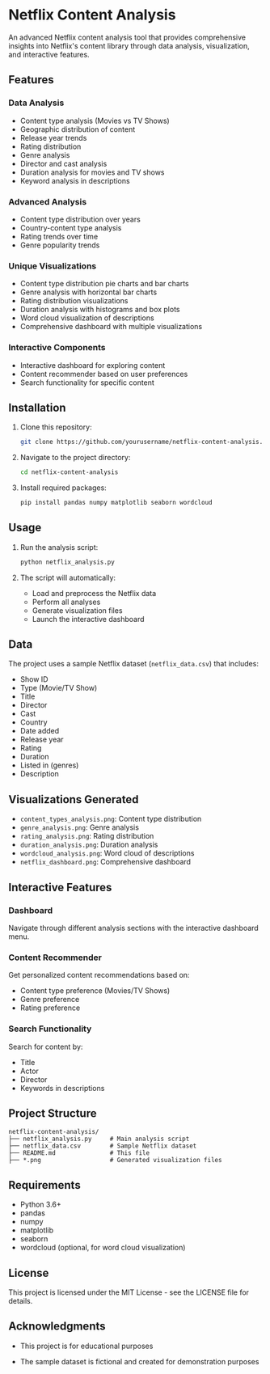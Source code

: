 # Netflix Content Analysis

An advanced Netflix content analysis tool that provides comprehensive insights into Netflix's content library through data analysis, visualization, and interactive features.

## Features

### Data Analysis
- Content type analysis (Movies vs TV Shows)
- Geographic distribution of content
- Release year trends
- Rating distribution
- Genre analysis
- Director and cast analysis
- Duration analysis for movies and TV shows
- Keyword analysis in descriptions

### Advanced Analysis
- Content type distribution over years
- Country-content type analysis
- Rating trends over time
- Genre popularity trends

### Unique Visualizations
- Content type distribution pie charts and bar charts
- Genre analysis with horizontal bar charts
- Rating distribution visualizations
- Duration analysis with histograms and box plots
- Word cloud visualization of descriptions
- Comprehensive dashboard with multiple visualizations

### Interactive Components
- Interactive dashboard for exploring content
- Content recommender based on user preferences
- Search functionality for specific content

## Installation

1. Clone this repository:
   ```bash
   git clone https://github.com/yourusername/netflix-content-analysis.git
   ```

2. Navigate to the project directory:
   ```bash
   cd netflix-content-analysis
   ```

3. Install required packages:
   ```bash
   pip install pandas numpy matplotlib seaborn wordcloud
   ```

## Usage

1. Run the analysis script:
   ```bash
   python netflix_analysis.py
   ```

2. The script will automatically:
   - Load and preprocess the Netflix data
   - Perform all analyses
   - Generate visualization files
   - Launch the interactive dashboard

## Data

The project uses a sample Netflix dataset (`netflix_data.csv`) that includes:
- Show ID
- Type (Movie/TV Show)
- Title
- Director
- Cast
- Country
- Date added
- Release year
- Rating
- Duration
- Listed in (genres)
- Description

## Visualizations Generated

- `content_types_analysis.png`: Content type distribution
- `genre_analysis.png`: Genre analysis
- `rating_analysis.png`: Rating distribution
- `duration_analysis.png`: Duration analysis
- `wordcloud_analysis.png`: Word cloud of descriptions
- `netflix_dashboard.png`: Comprehensive dashboard

## Interactive Features

### Dashboard
Navigate through different analysis sections with the interactive dashboard menu.

### Content Recommender
Get personalized content recommendations based on:
- Content type preference (Movies/TV Shows)
- Genre preference
- Rating preference

### Search Functionality
Search for content by:
- Title
- Actor
- Director
- Keywords in descriptions

## Project Structure

```
netflix-content-analysis/
├── netflix_analysis.py     # Main analysis script
├── netflix_data.csv        # Sample Netflix dataset
├── README.md               # This file
├── *.png                   # Generated visualization files
```

## Requirements

- Python 3.6+
- pandas
- numpy
- matplotlib
- seaborn
- wordcloud (optional, for word cloud visualization)

## License

This project is licensed under the MIT License - see the LICENSE file for details.

## Acknowledgments

- This project is for educational purposes

- The sample dataset is fictional and created for demonstration purposes
